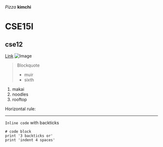 *Pizza*
**kimchi**
# CSE15l
## cse12
[Link](http://ucsd.edu)
![Image](http://url/a.png)
> Blockquote
> 
>* muir
>* sixth
>
1. makai
2. noodles
3. rooftop

Horizontal rule:

---
`Inline code` with backticks
```
# code block
print '3 backticks or'
print 'indent 4 spaces'
```
